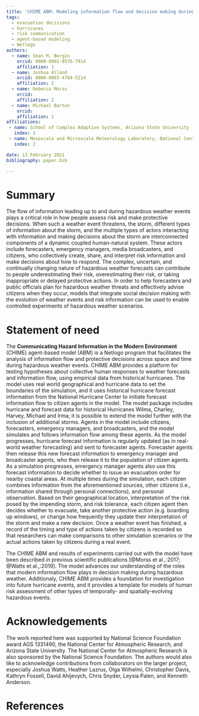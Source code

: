 ```yaml
---
title: 'CHIME ABM: Modeling information flow and decision making during hurricane threats'
tags:
  - evacuation decisions
  - hurricanes
  - risk communication
  - agent-based modeling
  - Netlogo
authors:
  - name: Sean M. Bergin
    orcid: 0000-0001-9576-7914
    affiliation: 1
  - name: Joshua Alland
    orcid: 0000-0003-4784-5214
    affiliation: 2
  - name: Rebecca Morss
    orcid: 
    affiliation: 2
  - name: Michael Barton
    orcid: 
    affiliation: 1
affiliations:
 - name: School of Complex Adaptive Systems, Arizona State University
   index: 1
 - name: Mesoscale and Microscale Meteorology Laboratory, National Center for Atmospheric Research
   index: 2

date: 13 February 2021
bibliography: paper.bib

---
```


# Summary

The flow of information leading up to and during hazardous weather events plays a critical role in how people assess risk and make protective decisions. When such a weather event threatens, the storm, different types of information about the storm, and the multiple types of actors interacting with information and making decisions about the storm are interconnected components of a dynamic coupled human-natural system. These actors include forecasters, emergency managers, media broadcasters, and citizens, who collectively create, share, and interpret risk information and make decisions about how to respond. The complex, uncertain, and continually changing nature of hazardous weather forecasts can contribute to people underestimating their risk, overestimating their risk, or taking inappropriate or delayed protective actions. In order to help forecasters and public officials plan for hazardous weather threats and effectively advise citizens when they occur, models that integrate social decision making with the evolution of weather events and risk information can be used to enable controlled experiments of hazardous weather scenarios.  

# Statement of need

The **Communicating Hazard Information in the Modern Environment** (CHIME) agent-based model (ABM) is a Netlogo program that facilitates the analysis of information flow and protective decisions across space and time during hazardous weather events. CHIME ABM provides a platform for testing hypotheses about collective human responses to weather forecasts and information flow, using empirical data from historical hurricanes. The model uses real world geographical and hurricane data to set the boundaries of the simulation, and it uses historical hurricane forecast information from the National Hurricane Center to initiate forecast information flow to citizen agents in the model. The model package includes hurricane and forecast data for historical Hurricanes Wilma, Charley, Harvey, Michael and Irma; it is possible to extend the model further with the inclusion of additional storms. Agents in the model include citizens, forecasters, emergency managers, and broadcasters, and the model simulates and follows information flow among these agents. As the model progresses, hurricane forecast information is regularly updated (as in real-world weather forecasting) and sent to forecaster agents. Forecaster agents then release this new forecast information to emergency manager and broadcaster agents, who then release it to the population of citizen agents. As a simulation progresses, emergency manager agents also use this forecast information to decide whether to issue an evacuation order for nearby coastal areas. At multiple times during the simulation, each citizen combines information from the aforementioned sources, other citizens (i.e., information shared through personal connections), and personal observation. Based on their geographical location, interpretation of the risk posed by the impending storm, and risk tolerance, each citizen agent then decides whether to evacuate, take another protective action (e.g. boarding up windows), or change how frequently they update their interpretation of the storm and make a new decision. Once a weather event has finished, a record of the timing and type of actions taken by citizens is recorded so that researchers can make comparisons to other simulation scenarios or the actual actions taken by citizens during a real event.

The CHIME ABM and results of experiments carried out with the model have been described in previous scientific publications [@Morss et al.,:2017; @Watts et al.,:2019]. The model advances our understanding of the roles that modern information flow plays in decision making during hazardous weather. Additionaly, CHIME ABM provides a foundation for investigation into future hurricane events, and it provides a template for models of human risk assessment of other types of temporally- and spatially-evolving hazardous events. 


# Acknowledgements
The work reported here was supported by National Science Foundation award AGS 1331490, the National Center for Atmospheric Research, and Arizona State University. The National Center for Atmospheric Research is also sponsored by the National Science Foundation. The authors would also like to acknowledge contributions from collaborators on the larger project, especially Joshua Watts, Heather Lazrus, Olga Wilhelmi, Christopher Davis, Kathryn Fossell, David Ahijevych, Chris Snyder, Leysia Palen, and Kenneth Anderson.


# References
